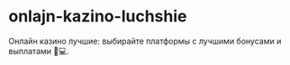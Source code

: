 # onlajn-kazino-luchshie
Онлайн казино лучшие: выбирайте платформы с лучшими бонусами и выплатами 🏅💻.
